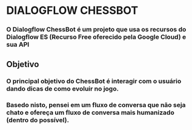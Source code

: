 # DIALOGFLOW CHESSBOT

### O Dialogflow ChessBot é um projeto que usa os recursos do Dialogflow ES (Recurso Free oferecido pela Google Cloud) e sua <a src="https://cloud.google.com/dialogflow/es/docs/quick/api?hl=pt-br#detect-intent-text-drest">API</a>


## Objetivo

<div style="background-image: url('assets/bot.png');
  background-size: cover;
  background-position: center;
  height: 400px;
  align-items: center;">
<h3>O principal objetivo do ChessBot é interagir com o usuário dando dicas de como evoluir no jogo.</h3>

<h3>Basedo nisto, pensei em um fluxo de conversa que não seja chato e ofereça um fluxo de conversa mais humanizado (dentro do possível).</h3>



</div>

